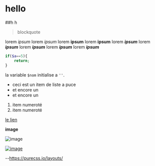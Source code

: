 # hello
##h
h
>blockquote


lorem *ipsum*
lorem _ipsum_
lorem **ipsum**
lorem __ipsum__
lorem ***ipsum***
lorem ___ipsum___
lorem __*ipsum*__
lorem **_ipsum_**
lorem __*ipsum*__
```php
if($a==5){
    return;
}
``` 

la variable `$nom` initialise a `''`.


- ceci est un item de liste a puce
- et encore un
- et encore un

1. item numeroté
2. item numeroté

[le lien](https://labas.githug.io)


__image__

![image](./asset/image/D4BBKJXNANGLZYCIEVO2RKJ2T4.jpg)

[![image](./asset/image/D4BBKJXNANGLZYCIEVO2RKJ2T4.jpg)](https://labas.githug.io)


--https://purecss.io/layouts/